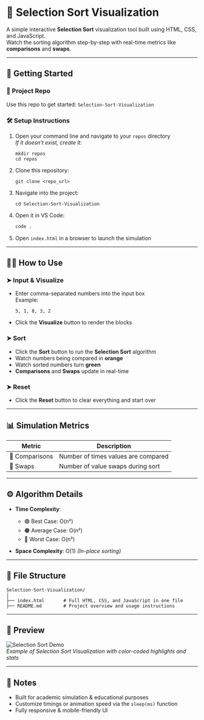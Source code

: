 
# 🧠 Selection Sort Visualization

A simple interactive **Selection Sort** visualization tool built using HTML, CSS, and JavaScript.  
Watch the sorting algorithm step-by-step with real-time metrics like **comparisons** and **swaps**.

---

## 🚀 Getting Started

### 📁 Project Repo
Use this repo to get started: `Selection-Sort-Visualization`

### 🛠 Setup Instructions

1. Open your command line and navigate to your `repos` directory  
   _If it doesn't exist, create it:_  
   ```
   mkdir repos
   cd repos
   ```

2. Clone this repository:  
   ```
   git clone <repo_url>
   ```

3. Navigate into the project:  
   ```
   cd Selection-Sort-Visualization
   ```

4. Open it in VS Code:  
   ```bash
   code .
   ```

5. Open `index.html` in a browser to launch the simulation

---

## 🧑‍💻 How to Use

### ➤ Input & Visualize
- Enter comma-separated numbers into the input box  
  Example:  
  ```
  5, 1, 8, 3, 2
  ```
- Click the **Visualize** button to render the blocks

### ➤ Sort
- Click the **Sort** button to run the **Selection Sort** algorithm
- Watch numbers being compared in **orange**
- Watch sorted numbers turn **green**
- **Comparisons** and **Swaps** update in real-time

### ➤ Reset
- Click the **Reset** button to clear everything and start over

---

## 📊 Simulation Metrics

| Metric        | Description                         |
|---------------|-------------------------------------|
| 🔢 Comparisons | Number of times values are compared |
| 🔄 Swaps       | Number of value swaps during sort   |

---

## ⚙️ Algorithm Details

- **Time Complexity**:
  - 🟢 Best Case: O(n²)
  - 🟠 Average Case: O(n²)
  - 🔴 Worst Case: O(n²)

- **Space Complexity**: O(1) _(In-place sorting)_

---

## 🧾 File Structure

```
Selection-Sort-Visualization/
│
├── index.html       # Full HTML, CSS, and JavaScript in one file
├── README.md        # Project overview and usage instructions
```

---

## 📸 Preview

![Selection Sort Demo](https://user-images.githubusercontent.com/your-demo-gif-or-screenshot.gif)  
*Example of Selection Sort Visualization with color-coded highlights and stats*

---

## 📌 Notes
- Built for academic simulation & educational purposes
- Customize timings or animation speed via the `sleep(ms)` function
- Fully responsive & mobile-friendly UI

